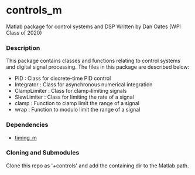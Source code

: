 # controls_m
Matlab package for control systems and DSP
Written by Dan Oates (WPI Class of 2020)

### Description
This package contains classes and functions relating to control systems and
digital signal processing. The files in this package are described below:

- PID : Class for discrete-time PID control
- Integrator : Class for asynchronous numerical integration
- ClampLimiter : Class for clamp-limiting signals
- SlewLimiter : Class for limiting the rate of a signal
- clamp : Function to clamp limit the range of a signal
- wrap : Function to modulo limit the range of a signal

### Dependencies
- [timing_m](https://github.com/doates625/timing_m.git)

### Cloning and Submodules
Clone this repo as '+controls' and add the containing dir to the Matlab path.